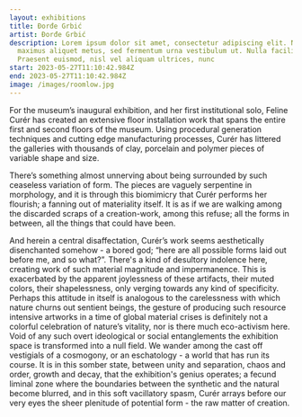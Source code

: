 ```yaml
---
layout: exhibitions
title: Đorđe Grbić 
artist: Đorđe Grbić 
description: Lorem ipsum dolor sit amet, consectetur adipiscing elit. Nulla
  maximus aliquet metus, sed fermentum urna vestibulum ut. Nulla facilisi.
  Praesent euismod, nisl vel aliquam ultrices, nunc
start: 2023-05-27T11:10:42.984Z
end: 2023-05-27T11:10:42.984Z
image: /images/roomlow.jpg
---
```

For the museum’s inaugural exhibition, and her first institutional solo, Feline Curér has created an extensive floor installation work that spans the entire first and second floors of the museum. Using procedural generation techniques and cutting edge manufacturing processes, Curér has littered the galleries with thousands of clay, porcelain and polymer pieces of variable shape and size. 


There’s something almost unnerving about being surrounded by such ceaseless variation of form. The pieces are vaguely serpentine in morphology, and it is through this biomimicry that Curér performs her flourish; a fanning out of materiality itself. It is as if we are walking among the discarded scraps of a creation-work, among this refuse; all the forms in between, all the things that could have been. 


And herein a central disaffectation, Curér’s work seems aesthetically disenchanted somehow - a bored god; “here are all possible forms laid out before me, and so what?”. There's a kind of desultory indolence here, creating work of such material magnitude and impermanence. This is exacerbated by the apparent joylessness of these artifacts, their muted colors, their shapelessness, only verging towards any kind of specificity. Perhaps this attitude in itself is analogous to the carelessness with which nature churns out sentient beings, the gesture of producing such resource intensive artworks in a time of global material crises is definitely not a colorful celebration of nature’s vitality, nor is there much eco-activism here. Void of any such overt ideological or social entanglements the exhibition space is transformed into a null field. We wander among the cast off vestigials of a cosmogony, or an eschatology - a world that has run its course. It is in this somber state, between unity and separation, chaos and order, growth and decay, that the exhibition's genius operates; a fecund liminal zone where the boundaries between the synthetic and the natural become blurred, and in this soft vacillatory spasm, Curér arrays before our very eyes the sheer plenitude of potential form - the raw matter of creation.
